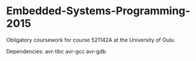 # Embedded-Systems-Programming-2015
Obligatory coursework for course 521142A at the University of Oulu.

Dependencies:
  avr-libc
  avr-gcc
  avr-gdb

